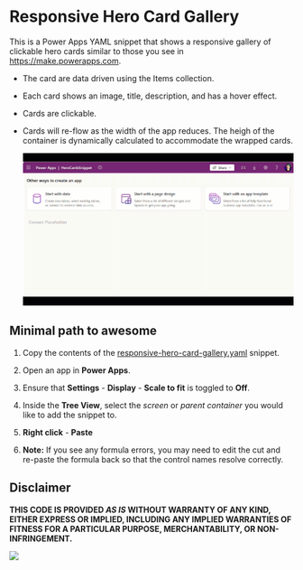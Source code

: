 # Responsive Hero Card Gallery

This is a Power Apps YAML snippet that shows a responsive gallery of clickable hero cards similar to those you see in https://make.powerapps.com.

- The card are data driven using the Items collection.

- Each card shows an image, title, description, and has a hover effect.

- Cards are clickable.

- Cards will re-flow as the width of the app reduces. The heigh of the container is dynamically calculated to accommodate the wrapped cards.

   ![Responsive Cards Demo](./assets/responsive-hero-cards-gallery.gif)

## Minimal path to awesome

1. Copy the contents of the [responsive-hero-card-gallery.yaml](./source/responsive-hero-card-gallery.yaml) snippet.

1. Open an app in **Power Apps**.

1. Ensure that **Settings** - **Display** - **Scale to fit** is toggled to **Off**.

1. Inside the **Tree View**, select the *screen* or *parent container* you would like to add the snippet to.

2. **Right click** - **Paste**

3. **Note:** If you see any formula errors, you may need to edit the cut and re-paste the formula back so that the control names resolve correctly.

## Disclaimer

**THIS CODE IS PROVIDED *AS IS* WITHOUT WARRANTY OF ANY KIND, EITHER EXPRESS OR IMPLIED, INCLUDING ANY IMPLIED WARRANTIES OF FITNESS FOR A PARTICULAR PURPOSE, MERCHANTABILITY, OR NON-INFRINGEMENT.**

<img src="https://m365-visitor-stats.azurewebsites.net/powerplatform-snippets/power-apps/responsive-hero-cards-gallery" aria-hidden="true" />
